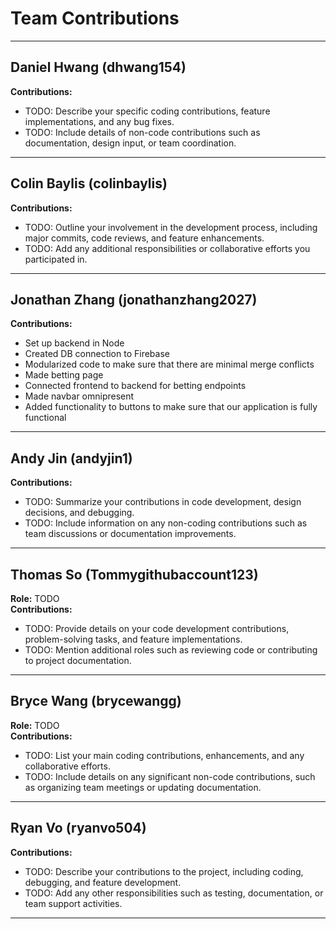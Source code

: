 # Team Contributions

---

## Daniel Hwang (dhwang154)
**Contributions:**  
- TODO: Describe your specific coding contributions, feature implementations, and any bug fixes.  
- TODO: Include details of non-code contributions such as documentation, design input, or team coordination.

---

## Colin Baylis (colinbaylis)
**Contributions:**  
- TODO: Outline your involvement in the development process, including major commits, code reviews, and feature enhancements.  
- TODO: Add any additional responsibilities or collaborative efforts you participated in.

---

## Jonathan Zhang (jonathanzhang2027)
**Contributions:**  
- Set up backend in Node
- Created DB connection to Firebase
-  Modularized code to make sure that there are minimal merge conflicts
-  Made betting page
-  Connected frontend to backend for betting endpoints
-  Made navbar omnipresent
-  Added functionality to buttons to make sure that our application is fully functional

---

## Andy Jin (andyjin1) 
**Contributions:**  
- TODO: Summarize your contributions in code development, design decisions, and debugging.  
- TODO: Include information on any non-coding contributions such as team discussions or documentation improvements.

---

## Thomas So (Tommygithubaccount123)
**Role:** TODO  
**Contributions:**  
- TODO: Provide details on your code development contributions, problem-solving tasks, and feature implementations.  
- TODO: Mention additional roles such as reviewing code or contributing to project documentation.

---

## Bryce Wang (brycewangg)
**Role:** TODO  
**Contributions:**  
- TODO: List your main coding contributions, enhancements, and any collaborative efforts.  
- TODO: Include details on any significant non-code contributions, such as organizing team meetings or updating documentation.

---

## Ryan Vo (ryanvo504) 
**Contributions:**  
- TODO: Describe your contributions to the project, including coding, debugging, and feature development.  
- TODO: Add any other responsibilities such as testing, documentation, or team support activities.

---
